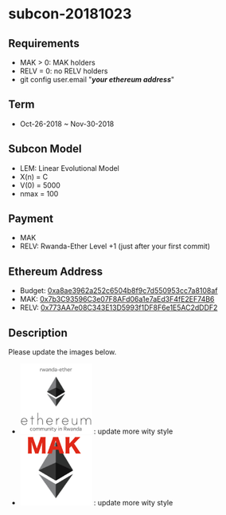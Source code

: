 # subcon-20181023

## Requirements

* MAK > 0: MAK holders
* RELV = 0: no RELV holders
* git config user.email "<b><i>your ethereum address</i></b>"

## Term

* Oct-26-2018 ~ Nov-30-2018

## Subcon Model

* LEM: Linear Evolutional Model
* X(n) = C
* V(0) = 5000
* nmax = 100

## Payment

 * MAK
 * RELV: Rwanda-Ether Level +1 (just after your first commit)

## Ethereum Address

* Budget: <a href="https://ropsten.etherscan.io/token/0x7b3c93596c3e07f8afd06a1e7aed3f4fe2ef74b6?a=0xa8ae3962a252c6504b8f9c7d550953cc7a8108af">0xa8ae3962a252c6504b8f9c7d550953cc7a8108af</a>
* MAK: <a href="https://ropsten.etherscan.io/address/0x7b3c93596c3e07f8afd06a1e7aed3f4fe2ef74b6">0x7b3C93596C3e07F8AFd06a1e7aEd3F4fE2EF74B6</a>
* RELV: <a href="https://ropsten.etherscan.io/address/0x773AA7e08C343E13D5993f1DF8F6e1E5AC2dDDF2">0x773AA7e08C343E13D5993f1DF8F6e1E5AC2dDDF2</a>

## Description

Please update the images below. 

* <img src="img-logo.png" width="30%"> : update more wity style
* <img src="img-emoji.png" width="30%"> : update more wity style

